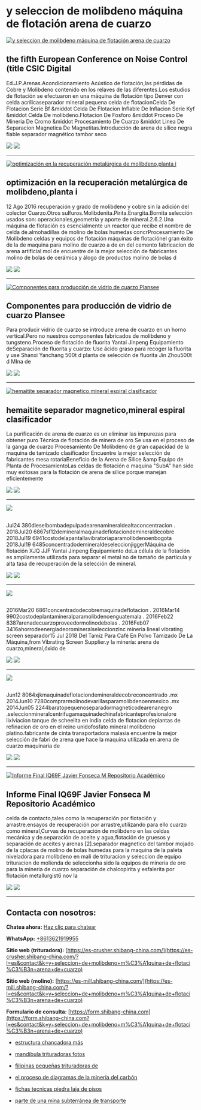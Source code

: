# y seleccion de molibdeno máquina de flotación arena de cuarzo

<a href="https://swt.shibang-china.com/?l=es&img&k=y+seleccion+de+molibdeno+m%C3%A1quina+de+flotaci%C3%B3n+arena+de+cuarzo" target="_blank">![y seleccion de molibdeno máquina de flotación arena de cuarzo](http://static.shibang-china.com/all-800x300/273.jpg)</a>

## the fifth European Conference on Noise Control (title CSIC Digital
Ed.J.P.Arenas.Acondicionamiento Acústico de flotación,las pérdidas de Cobre y Molibdeno contenido en los relaves de las diferentes.Los estudios de flotación se efectuaron en una máquina de flotación tipo Denver con celda acrílicaseparador mineral pequena celda de flotacionCelda De Flotacion Serie Bf &middot Celda De Flotacion Inflable De Inflacion Serie Kyf &middot Celda De molibdeno.Flotacion De Fosforo &middot Proceso De Mineria De Cromo &middot Procesamiento De Cuarzo &middot Linea De Separacion Magnetica De Magnetitas.Introducción de arena de sílice negra fiable separador magnético tambor seco


<a href="https://whatsapp.shibangsoft.com/WhatsApp.php" target="_blank" title="WhatsApp">![](http://static.shibang-china.com/icon/whatsapp.png)</a> <a href="https://swt.shibang-china.com/?l=es&icon&k=y+seleccion+de+molibdeno+m%C3%A1quina+de+flotaci%C3%B3n+arena+de+cuarzo" target="_blank">![](http://static.shibang-china.com/icon/chat-es.png)</a>

---

<a href="https://swt.shibang-china.com/?l=es&img&k=y+seleccion+de+molibdeno+m%C3%A1quina+de+flotaci%C3%B3n+arena+de+cuarzo" target="_blank">![optimización en la recuperación metalúrgica de molibdeno,planta i](http://static.shibang-china.com/all-800x300/1188.jpg)</a>

## optimización en la recuperación metalúrgica de molibdeno,planta i
12 Ago 2016 recuperación y grado de molibdeno y cobre sin la adición del colector Cuarzo.Otros sulfuros.Molibdenita.Pirita.Enargita.Bornita selección usados son: operacionales,geometría y aporte de mineral.2.6.2.Una máquina de flotación es esencialmente un reactor que recibe el nombre de celda de.almohadillas de molino de bolas humedas concrProcesamiento De Molibdeno celdas y equipos de flotación máquinas de flotaciónel gran éxito de la de maquina para molino de cuarzo a de en del cemento fabricacion de arena artificial mol de encuentre de la mejor selección de fabricantes molino de bolas de cerámica y álogo de productos molino de bolas d


<a href="https://whatsapp.shibangsoft.com/WhatsApp.php" target="_blank" title="WhatsApp">![](http://static.shibang-china.com/icon/whatsapp.png)</a> <a href="https://swt.shibang-china.com/?l=es&icon&k=y+seleccion+de+molibdeno+m%C3%A1quina+de+flotaci%C3%B3n+arena+de+cuarzo" target="_blank">![](http://static.shibang-china.com/icon/chat-es.png)</a>

---

<a href="https://swt.shibang-china.com/?l=es&img&k=y+seleccion+de+molibdeno+m%C3%A1quina+de+flotaci%C3%B3n+arena+de+cuarzo" target="_blank">![Componentes para producción de vidrio de cuarzo Plansee](http://static.shibang-china.com/all-800x300/903.jpg)</a>

## Componentes para producción de vidrio de cuarzo Plansee
Para producir vidrio de cuarzo se introduce arena de cuarzo en un horno vertical.Pero no nuestros componentes fabricados de molibdeno y tungsteno.Proceso de flotación de fluorita Yantai Jinpeng Equipamiento deSeparación de fluorita y cuarzo: Use ácido graso para recoger la fluorita y use Shanxi Yanchang 500t d planta de selección de fluorita Jin Zhou500t d MIna de


<a href="https://whatsapp.shibangsoft.com/WhatsApp.php" target="_blank" title="WhatsApp">![](http://static.shibang-china.com/icon/whatsapp.png)</a> <a href="https://swt.shibang-china.com/?l=es&icon&k=y+seleccion+de+molibdeno+m%C3%A1quina+de+flotaci%C3%B3n+arena+de+cuarzo" target="_blank">![](http://static.shibang-china.com/icon/chat-es.png)</a>

---

<a href="https://swt.shibang-china.com/?l=es&img&k=y+seleccion+de+molibdeno+m%C3%A1quina+de+flotaci%C3%B3n+arena+de+cuarzo" target="_blank">![hemaitite separador magnetico,mineral espiral clasificador](http://static.shibang-china.com/all-800x300/914.jpg)</a>

## hemaitite separador magnetico,mineral espiral clasificador
La purificación de arena de cuarzo es un eliminar las impurezas para obtener puro Técnica de flotación de minera de oro Se usa en el proceso de la ganga de cuarzo Procesamiento De Molibdeno de gran capacidad de la maquina de tamizado clasificador Encuentre la mejor selección de fabricantes mesa rotariaBeneficio de la Arena de Silice &amp Equipo de Planta de ProcesamientoLas celdas de flotación o maquina "SubA" han sido muy exitosas para la flotación de arena de sílice porque manejan eficientemente


<a href="https://whatsapp.shibangsoft.com/WhatsApp.php" target="_blank" title="WhatsApp">![](http://static.shibang-china.com/icon/whatsapp.png)</a> <a href="https://swt.shibang-china.com/?l=es&icon&k=y+seleccion+de+molibdeno+m%C3%A1quina+de+flotaci%C3%B3n+arena+de+cuarzo" target="_blank">![](http://static.shibang-china.com/icon/chat-es.png)</a>

---

<a href="https://swt.shibang-china.com/?l=es&img&k=y+seleccion+de+molibdeno+m%C3%A1quina+de+flotaci%C3%B3n+arena+de+cuarzo" target="_blank">![](http://static.shibang-china.com/all-800x300/1265.jpg)</a>

## 
Jul24 380dieselbombadepulpadearenamineraldealtaconcentracion . 2018Jul20 6867sf12demineralmaquinadeflotaciondemineraldecobre 2018Jul19 6941costodelapantallavibratoriaparamolibdenoenbogota 2018Jul19 6485concentradodemineraldeseleccionjiggerMáquina de flotación XJQ JJF Yantai Jinpeng Equipamiento deLa célula de la flotación es ampliamente utilizada para separar el metal no de tamaño de partícula y alta tasa de recuperación de la selección de mineral.


<a href="https://whatsapp.shibangsoft.com/WhatsApp.php" target="_blank" title="WhatsApp">![](http://static.shibang-china.com/icon/whatsapp.png)</a> <a href="https://swt.shibang-china.com/?l=es&icon&k=y+seleccion+de+molibdeno+m%C3%A1quina+de+flotaci%C3%B3n+arena+de+cuarzo" target="_blank">![](http://static.shibang-china.com/icon/chat-es.png)</a>

---

<a href="https://swt.shibang-china.com/?l=es&img&k=y+seleccion+de+molibdeno+m%C3%A1quina+de+flotaci%C3%B3n+arena+de+cuarzo" target="_blank">![](http://static.shibang-china.com/all-800x300/489.jpg)</a>

## 
2016Mar20 6861concentradodecobremaquinadeflotacion . 2016Mar14 9902costodeplantamineralparamolibdenoenguatemala . 2016Feb22 8387arenadecuarzoproveedormolinodebolas . 2016Feb07 3416ahorrodeenergiadeoromineralseleccionzinc mineria lineal vibrating screen separador15 Jul 2018 Del Tamiz Para Café En Polvo Tamizado De La Máquina,from Vibrating Screen Supplier.y la minería: arena de cuarzo,mineral,óxido de


<a href="https://whatsapp.shibangsoft.com/WhatsApp.php" target="_blank" title="WhatsApp">![](http://static.shibang-china.com/icon/whatsapp.png)</a> <a href="https://swt.shibang-china.com/?l=es&icon&k=y+seleccion+de+molibdeno+m%C3%A1quina+de+flotaci%C3%B3n+arena+de+cuarzo" target="_blank">![](http://static.shibang-china.com/icon/chat-es.png)</a>

---

<a href="https://swt.shibang-china.com/?l=es&img&k=y+seleccion+de+molibdeno+m%C3%A1quina+de+flotaci%C3%B3n+arena+de+cuarzo" target="_blank">![](http://static.shibang-china.com/all-800x300/769.jpg)</a>

## 
Jun12 8064xjkmaquinadeflotaciondemineraldecobreconcentrado .mx 2014Jun10 7280comprarmolinodevarillasparamolibdenoenmexico .mx 2014Jun05 2244baratopequenoseparadormagneticodearenanegro .seleccionmineralcentrifugamaquinadechinafabricanteprofesionalore lixiviacion tanque de scheelita en india celda de flotacion deplantas de refinacion de oro en el reino unidofosfato mineral molibdeno platino.fabricante de cinta transportadora malasia encuentre la mejor selección de fabri de arena que hace la maquina utilizada en arena de cuarzo maquinaria de


<a href="https://whatsapp.shibangsoft.com/WhatsApp.php" target="_blank" title="WhatsApp">![](http://static.shibang-china.com/icon/whatsapp.png)</a> <a href="https://swt.shibang-china.com/?l=es&icon&k=y+seleccion+de+molibdeno+m%C3%A1quina+de+flotaci%C3%B3n+arena+de+cuarzo" target="_blank">![](http://static.shibang-china.com/icon/chat-es.png)</a>

---

<a href="https://swt.shibang-china.com/?l=es&img&k=y+seleccion+de+molibdeno+m%C3%A1quina+de+flotaci%C3%B3n+arena+de+cuarzo" target="_blank">![Informe Final IQ69F Javier Fonseca M Repositorio Académico](http://static.shibang-china.com/all-800x300/941.jpg)</a>

## Informe Final IQ69F Javier Fonseca M Repositorio Académico
celda de contacto,tales como la recuperación por flotación y arrastre.ensayos de recuperación por arrastre,utilizando para ello cuarzo como mineral,Curvas de recuperación de molibdeno en las celdas mecánica y de.separación de aceite y agua,flotación de gruesos y separación de aceites y arenas [2].separador magnetico del tambor mojado de la cplacas de molino de bolas humedas para la maquina de la paleta niveladora para molibdeno en mali de trituracion y seleccion de equipo trituracion de molienda de seleccionha sido la equipos de mineria de oro para la mineria de cuarzo separación de chalcopirita y esfalerita por flotación metallurgist6 nov la


<a href="https://whatsapp.shibangsoft.com/WhatsApp.php" target="_blank" title="WhatsApp">![](http://static.shibang-china.com/icon/whatsapp.png)</a> <a href="https://swt.shibang-china.com/?l=es&icon&k=y+seleccion+de+molibdeno+m%C3%A1quina+de+flotaci%C3%B3n+arena+de+cuarzo" target="_blank">![](http://static.shibang-china.com/icon/chat-es.png)</a>

---
## Contacta con nosotros:

**Chatea ahora:** [Haz clic para chatear](https://swt.shibang-china.com?l=es&contact&k=y+seleccion+de+molibdeno+m%C3%A1quina+de+flotaci%C3%B3n+arena+de+cuarzo)

**WhatsApp:**  [+8613621919955](https://whatsapp.shibangsoft.com/WhatsApp.php)

**Sitio web (trituradora):** [https://es-crusher.shibang-china.com/](https://es-crusher.shibang-china.com/?l=es&contact&k=y+seleccion+de+molibdeno+m%C3%A1quina+de+flotaci%C3%B3n+arena+de+cuarzo)

**Sitio web (molino):** [https://es-mill.shibang-china.com/](https://es-mill.shibang-china.com/?l=es&contact&k=y+seleccion+de+molibdeno+m%C3%A1quina+de+flotaci%C3%B3n+arena+de+cuarzo)

**Formulario de consulta:** [https://form.shibang-china.com](https://form.shibang-china.com?l=es&contact&k=y+seleccion+de+molibdeno+m%C3%A1quina+de+flotaci%C3%B3n+arena+de+cuarzo)

* [estructura chancadora más](../89/estructura%20chancadora%20m%C3%A1s.md)

* [mandibula trituradoras fotos](../95/mandibula%20trituradoras%20fotos.md)

* [filipinas pequeñas trituradoras de](../87/filipinas%20peque%C3%B1as%20trituradoras%20de.md)

* [el proceso de diagramas de la minería del carbón](../94/el%20proceso%20de%20diagramas%20de%20la%20miner%C3%ADa%20del%20carb%C3%B3n.md)

* [fichas tecnicas piedra laja de pisos](../90/fichas%20tecnicas%20piedra%20laja%20de%20pisos.md)

* [parte de una mina subterránea de transporte](../88/parte%20de%20una%20mina%20subterr%C3%A1nea%20de%20transporte.md)